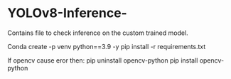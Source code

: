 # YOLOv8-Inference-
Contains file to check inference on the custom trained model.


Conda create -p venv python==3.9 -y
pip install -r requirements.txt

If opencv cause eror then:
pip uninstall opencv-python
pip install opencv-python
